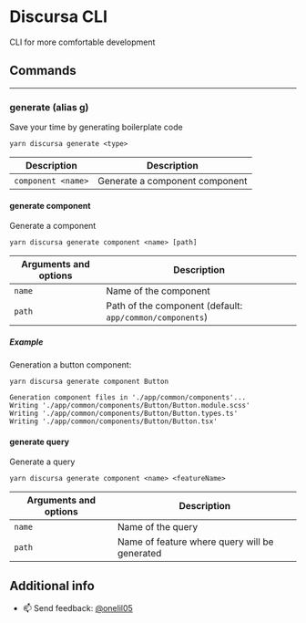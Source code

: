 # Discursa CLI

CLI for more comfortable development

## Commands

---

### generate (alias g)

Save your time by generating boilerplate code

```shell
yarn discursa generate <type>
```

**Description**    | **Description**  |
---                |              --- |
`component <name>` | Generate a component component |

#### generate component

Generate a component

```shell
yarn discursa generate component <name> [path]
```

**Arguments and options**  | **Description**  |
---                        |              --- |
`name`                     | Name of the component |
`path`                     | Path of the component (default: `app/common/components`) |

##### Example

Generation a button component:

```shell
yarn discursa generate component Button

Generation component files in './app/common/components'...
Writing './app/common/components/Button/Button.module.scss'
Writing './app/common/components/Button/Button.types.ts'
Writing './app/common/components/Button/Button.tsx'
```

#### generate query

Generate a query

```shell
yarn discursa generate component <name> <featureName>
```

**Arguments and options**  | **Description**  |
---                        |              --- |
`name`                     | Name of the query |
`path`                     | Name of feature where query will be generated |

## Additional info

- 📫 Send feedback: [@onelil05](https://twitter.com/onelil05)

